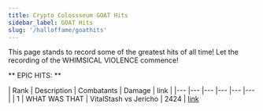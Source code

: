```yaml
---
title: Crypto Colossseum GOAT Hits
sidebar_label: GOAT Hits
slug: '/halloffame/goathits'
---
```


This page stands to record some of the greatest hits of all time!
Let the recording of the WHIMSICAL VIOLENCE commence!

** EPIC HITS: **

| Rank  	| Description   	| Combatants  	| Damage  	| link  |
|---	|---	|---	|---	|---    |---    |
| 1 | WHAT WAS THAT | VitalStash vs Jericho | 2424 | [link](https://arena.cryptocolosseum.com/battle/0x0100010000f6/0/1)
